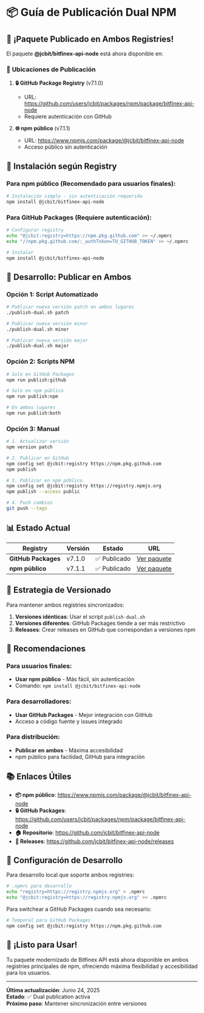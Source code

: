 # 📦 Guía de Publicación Dual NPM

## 🎉 ¡Paquete Publicado en Ambos Registries!

El paquete **@jcbit/bitfinex-api-node** está ahora disponible en:

### 📍 **Ubicaciones de Publicación**

1. **🔒 GitHub Package Registry** (v7.1.0)

   - URL: https://github.com/users/jcbit/packages/npm/package/bitfinex-api-node
   - Requiere autenticación con GitHub

2. **🌐 npm público** (v7.1.1)
   - URL: https://www.npmjs.com/package/@jcbit/bitfinex-api-node
   - Acceso público sin autenticación

## 🚀 **Instalación según Registry**

### Para npm público (Recomendado para usuarios finales):

```bash
# Instalación simple - sin autenticación requerida
npm install @jcbit/bitfinex-api-node
```

### Para GitHub Packages (Requiere autenticación):

```bash
# Configurar registry
echo "@jcbit:registry=https://npm.pkg.github.com" >> ~/.npmrc
echo "//npm.pkg.github.com/:_authToken=TU_GITHUB_TOKEN" >> ~/.npmrc

# Instalar
npm install @jcbit/bitfinex-api-node
```

## 🔧 **Desarrollo: Publicar en Ambos**

### Opción 1: Script Automatizado

```bash
# Publicar nueva versión patch en ambos lugares
./publish-dual.sh patch

# Publicar nueva versión minor
./publish-dual.sh minor

# Publicar nueva versión major
./publish-dual.sh major
```

### Opción 2: Scripts NPM

```bash
# Solo en GitHub Packages
npm run publish:github

# Solo en npm público
npm run publish:npm

# En ambos lugares
npm run publish:both
```

### Opción 3: Manual

```bash
# 1. Actualizar versión
npm version patch

# 2. Publicar en GitHub
npm config set @jcbit:registry https://npm.pkg.github.com
npm publish

# 3. Publicar en npm público
npm config set @jcbit:registry https://registry.npmjs.org
npm publish --access public

# 4. Push cambios
git push --tags
```

## 📊 **Estado Actual**

| Registry            | Versión | Estado       | URL                                                                                  |
| ------------------- | ------- | ------------ | ------------------------------------------------------------------------------------ |
| **GitHub Packages** | v7.1.0  | ✅ Publicado | [Ver paquete](https://github.com/users/jcbit/packages/npm/package/bitfinex-api-node) |
| **npm público**     | v7.1.1  | ✅ Publicado | [Ver paquete](https://www.npmjs.com/package/@jcbit/bitfinex-api-node)                |

## 🔄 **Estrategia de Versionado**

Para mantener ambos registries sincronizados:

1. **Versiones idénticas**: Usar el script `publish-dual.sh`
2. **Versiones diferentes**: GitHub Packages tiende a ser más restrictivo
3. **Releases**: Crear releases en GitHub que correspondan a versiones npm

## 🎯 **Recomendaciones**

### **Para usuarios finales**:

- **Usar npm público** - Más fácil, sin autenticación
- Comando: `npm install @jcbit/bitfinex-api-node`

### **Para desarrolladores**:

- **Usar GitHub Packages** - Mejor integración con GitHub
- Acceso a código fuente y issues integrado

### **Para distribución**:

- **Publicar en ambos** - Máxima accesibilidad
- npm público para facilidad, GitHub para integración

## 📚 **Enlaces Útiles**

- **📦 npm público**: https://www.npmjs.com/package/@jcbit/bitfinex-api-node
- **🔒 GitHub Packages**: https://github.com/users/jcbit/packages/npm/package/bitfinex-api-node
- **🏠 Repositorio**: https://github.com/jcbit/bitfinex-api-node
- **🚀 Releases**: https://github.com/jcbit/bitfinex-api-node/releases

## 🔧 **Configuración de Desarrollo**

Para desarrollo local que soporte ambos registries:

```bash
# .npmrc para desarrollo
echo "registry=https://registry.npmjs.org" > .npmrc
echo "@jcbit:registry=https://registry.npmjs.org" >> .npmrc
```

Para switchear a GitHub Packages cuando sea necesario:

```bash
# Temporal para GitHub Packages
npm config set @jcbit:registry https://npm.pkg.github.com
```

## 🎉 **¡Listo para Usar!**

Tu paquete modernizado de Bitfinex API está ahora disponible en ambos registries principales de npm, ofreciendo máxima flexibilidad y accesibilidad para los usuarios.

---

**Última actualización**: Junio 24, 2025  
**Estado**: ✅ Dual publication activa  
**Próximo paso**: Mantener sincronización entre versiones
